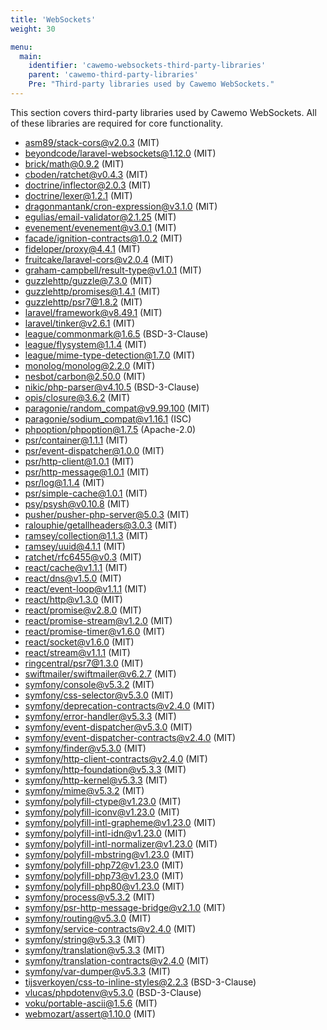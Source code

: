 ```yaml
---
title: 'WebSockets'
weight: 30

menu:
  main:
    identifier: 'cawemo-websockets-third-party-libraries'
    parent: 'cawemo-third-party-libraries'
    Pre: "Third-party libraries used by Cawemo WebSockets."
---
```


This section covers third-party libraries used by Cawemo WebSockets. All of these libraries are required for core functionality.

- [asm89/stack-cors@v2.0.3](https://github.com/asm89/stack-cors.git) (MIT)
- [beyondcode/laravel-websockets@1.12.0](https://github.com/beyondcode/laravel-websockets.git) (MIT)
- [brick/math@0.9.2](https://github.com/brick/math.git) (MIT)
- [cboden/ratchet@v0.4.3](https://github.com/ratchetphp/Ratchet.git) (MIT)
- [doctrine/inflector@2.0.3](https://github.com/doctrine/inflector.git) (MIT)
- [doctrine/lexer@1.2.1](https://github.com/doctrine/lexer.git) (MIT)
- [dragonmantank/cron-expression@v3.1.0](https://github.com/dragonmantank/cron-expression.git) (MIT)
- [egulias/email-validator@2.1.25](https://github.com/egulias/EmailValidator.git) (MIT)
- [evenement/evenement@v3.0.1](https://github.com/igorw/evenement.git) (MIT)
- [facade/ignition-contracts@1.0.2](https://github.com/facade/ignition-contracts.git) (MIT)
- [fideloper/proxy@4.4.1](https://github.com/fideloper/TrustedProxy.git) (MIT)
- [fruitcake/laravel-cors@v2.0.4](https://github.com/fruitcake/laravel-cors.git) (MIT)
- [graham-campbell/result-type@v1.0.1](https://github.com/GrahamCampbell/Result-Type.git) (MIT)
- [guzzlehttp/guzzle@7.3.0](https://github.com/guzzle/guzzle.git) (MIT)
- [guzzlehttp/promises@1.4.1](https://github.com/guzzle/promises.git) (MIT)
- [guzzlehttp/psr7@1.8.2](https://github.com/guzzle/psr7.git) (MIT)
- [laravel/framework@v8.49.1](https://github.com/laravel/framework.git) (MIT)
- [laravel/tinker@v2.6.1](https://github.com/laravel/tinker.git) (MIT)
- [league/commonmark@1.6.5](https://github.com/thephpleague/commonmark.git) (BSD-3-Clause)
- [league/flysystem@1.1.4](https://github.com/thephpleague/flysystem.git) (MIT)
- [league/mime-type-detection@1.7.0](https://github.com/thephpleague/mime-type-detection.git) (MIT)
- [monolog/monolog@2.2.0](https://github.com/Seldaek/monolog.git) (MIT)
- [nesbot/carbon@2.50.0](https://github.com/briannesbitt/Carbon.git) (MIT)
- [nikic/php-parser@v4.10.5](https://github.com/nikic/PHP-Parser.git) (BSD-3-Clause)
- [opis/closure@3.6.2](https://github.com/opis/closure.git) (MIT)
- [paragonie/random_compat@v9.99.100](https://github.com/paragonie/random_compat.git) (MIT)
- [paragonie/sodium_compat@v1.16.1](https://github.com/paragonie/sodium_compat.git) (ISC)
- [phpoption/phpoption@1.7.5](https://github.com/schmittjoh/php-option.git) (Apache-2.0)
- [psr/container@1.1.1](https://github.com/php-fig/container.git) (MIT)
- [psr/event-dispatcher@1.0.0](https://github.com/php-fig/event-dispatcher.git) (MIT)
- [psr/http-client@1.0.1](https://github.com/php-fig/http-client.git) (MIT)
- [psr/http-message@1.0.1](https://github.com/php-fig/http-message.git) (MIT)
- [psr/log@1.1.4](https://github.com/php-fig/log.git) (MIT)
- [psr/simple-cache@1.0.1](https://github.com/php-fig/simple-cache.git) (MIT)
- [psy/psysh@v0.10.8](https://github.com/bobthecow/psysh.git) (MIT)
- [pusher/pusher-php-server@5.0.3](https://github.com/pusher/pusher-http-php.git) (MIT)
- [ralouphie/getallheaders@3.0.3](https://github.com/ralouphie/getallheaders.git) (MIT)
- [ramsey/collection@1.1.3](https://github.com/ramsey/collection.git) (MIT)
- [ramsey/uuid@4.1.1](https://github.com/ramsey/uuid.git) (MIT)
- [ratchet/rfc6455@v0.3](https://github.com/ratchetphp/RFC6455.git) (MIT)
- [react/cache@v1.1.1](https://github.com/reactphp/cache.git) (MIT)
- [react/dns@v1.5.0](https://github.com/reactphp/dns.git) (MIT)
- [react/event-loop@v1.1.1](https://github.com/reactphp/event-loop.git) (MIT)
- [react/http@v1.3.0](https://github.com/reactphp/http.git) (MIT)
- [react/promise@v2.8.0](https://github.com/reactphp/promise.git) (MIT)
- [react/promise-stream@v1.2.0](https://github.com/reactphp/promise-stream.git) (MIT)
- [react/promise-timer@v1.6.0](https://github.com/reactphp/promise-timer.git) (MIT)
- [react/socket@v1.6.0](https://github.com/reactphp/socket.git) (MIT)
- [react/stream@v1.1.1](https://github.com/reactphp/stream.git) (MIT)
- [ringcentral/psr7@1.3.0](https://github.com/ringcentral/psr7.git) (MIT)
- [swiftmailer/swiftmailer@v6.2.7](https://github.com/swiftmailer/swiftmailer.git) (MIT)
- [symfony/console@v5.3.2](https://github.com/symfony/console.git) (MIT)
- [symfony/css-selector@v5.3.0](https://github.com/symfony/css-selector.git) (MIT)
- [symfony/deprecation-contracts@v2.4.0](https://github.com/symfony/deprecation-contracts.git) (MIT)
- [symfony/error-handler@v5.3.3](https://github.com/symfony/error-handler.git) (MIT)
- [symfony/event-dispatcher@v5.3.0](https://github.com/symfony/event-dispatcher.git) (MIT)
- [symfony/event-dispatcher-contracts@v2.4.0](https://github.com/symfony/event-dispatcher-contracts.git) (MIT)
- [symfony/finder@v5.3.0](https://github.com/symfony/finder.git) (MIT)
- [symfony/http-client-contracts@v2.4.0](https://github.com/symfony/http-client-contracts.git) (MIT)
- [symfony/http-foundation@v5.3.3](https://github.com/symfony/http-foundation.git) (MIT)
- [symfony/http-kernel@v5.3.3](https://github.com/symfony/http-kernel.git) (MIT)
- [symfony/mime@v5.3.2](https://github.com/symfony/mime.git) (MIT)
- [symfony/polyfill-ctype@v1.23.0](https://github.com/symfony/polyfill-ctype.git) (MIT)
- [symfony/polyfill-iconv@v1.23.0](https://github.com/symfony/polyfill-iconv.git) (MIT)
- [symfony/polyfill-intl-grapheme@v1.23.0](https://github.com/symfony/polyfill-intl-grapheme.git) (MIT)
- [symfony/polyfill-intl-idn@v1.23.0](https://github.com/symfony/polyfill-intl-idn.git) (MIT)
- [symfony/polyfill-intl-normalizer@v1.23.0](https://github.com/symfony/polyfill-intl-normalizer.git) (MIT)
- [symfony/polyfill-mbstring@v1.23.0](https://github.com/symfony/polyfill-mbstring.git) (MIT)
- [symfony/polyfill-php72@v1.23.0](https://github.com/symfony/polyfill-php72.git) (MIT)
- [symfony/polyfill-php73@v1.23.0](https://github.com/symfony/polyfill-php73.git) (MIT)
- [symfony/polyfill-php80@v1.23.0](https://github.com/symfony/polyfill-php80.git) (MIT)
- [symfony/process@v5.3.2](https://github.com/symfony/process.git) (MIT)
- [symfony/psr-http-message-bridge@v2.1.0](https://github.com/symfony/psr-http-message-bridge.git) (MIT)
- [symfony/routing@v5.3.0](https://github.com/symfony/routing.git) (MIT)
- [symfony/service-contracts@v2.4.0](https://github.com/symfony/service-contracts.git) (MIT)
- [symfony/string@v5.3.3](https://github.com/symfony/string.git) (MIT)
- [symfony/translation@v5.3.3](https://github.com/symfony/translation.git) (MIT)
- [symfony/translation-contracts@v2.4.0](https://github.com/symfony/translation-contracts.git) (MIT)
- [symfony/var-dumper@v5.3.3](https://github.com/symfony/var-dumper.git) (MIT)
- [tijsverkoyen/css-to-inline-styles@2.2.3](https://github.com/tijsverkoyen/CssToInlineStyles.git) (BSD-3-Clause)
- [vlucas/phpdotenv@v5.3.0](https://github.com/vlucas/phpdotenv.git) (BSD-3-Clause)
- [voku/portable-ascii@1.5.6](https://github.com/voku/portable-ascii.git) (MIT)
- [webmozart/assert@1.10.0](https://github.com/webmozarts/assert.git) (MIT)
